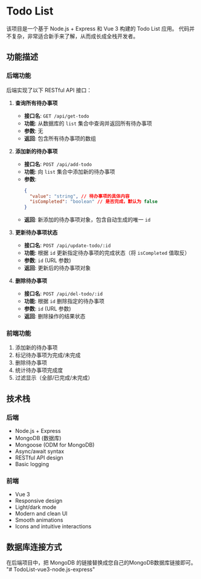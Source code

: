 # Todo List

该项目是一个基于 Node.js + Express 和 Vue 3 构建的 Todo List 应用。
代码并不复杂，非常适合新手来了解，从而成长成全栈开发者。

## 功能描述

### 后端功能
后端实现了以下 RESTful API 接口：

1. **查询所有待办事项**
   - **接口名**: `GET /api/get-todo`
   - **功能**: 从数据库的 `list` 集合中查询并返回所有待办事项
   - **参数**: 无
   - **返回**: 包含所有待办事项的数组

2. **添加新的待办事项**
   - **接口名**: `POST /api/add-todo`
   - **功能**: 向 `list` 集合中添加新的待办事项
   - **参数**:
     ```json
     {
       "value": "string", // 待办事项的具体内容
       "isCompleted": "boolean" // 是否完成，默认为 false
     }
     ```
   - **返回**: 新添加的待办事项对象，包含自动生成的唯一 `id`

3. **更新待办事项状态**
   - **接口名**: `POST /api/update-todo/:id`
   - **功能**: 根据 `id` 更新指定待办事项的完成状态（将 `isCompleted` 值取反）
   - **参数**: `id` (URL 参数)
   - **返回**: 更新后的待办事项对象

4. **删除待办事项**
   - **接口名**: `POST /api/del-todo/:id`
   - **功能**: 根据 `id` 删除指定的待办事项
   - **参数**: `id` (URL 参数)
   - **返回**: 删除操作的结果状态

### 前端功能
1. 添加新的待办事项
2. 标记待办事项为完成/未完成
3. 删除待办事项
4. 统计待办事项完成度
5. 过滤显示（全部/已完成/未完成）

## 技术栈
### 后端
- Node.js + Express
- MongoDB (数据库)
- Mongoose (ODM for MongoDB)
- Async/await syntax
- RESTful API design
- Basic logging

### 前端
- Vue 3
- Responsive design
- Light/dark mode
- Modern and clean UI
- Smooth animations
- Icons and intuitive interactions

## 数据库连接方式
在后端项目中，把 MongoDB 的链接替换成您自己的MongoDB数据库链接即可。
"# TodoList-vue3-node.js-express" 
